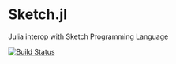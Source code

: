 # Sketch.jl

Julia interop with Sketch Programming Language

[![Build Status](https://travis-ci.org/zenna/Sketch.jl.svg?branch=master)](https://travis-ci.org/zenna/Sketch.jl)
